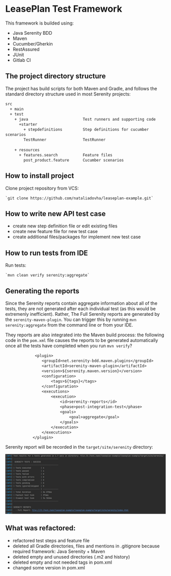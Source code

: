 # LeasePlan Test Framework

This framework is builded using:

- Java Serenity BDD
- Maven
- Cucumber/Gherkin
- RestAssured
- JUnit
- Gitlab CI

## The project directory structure
The project has build scripts for both Maven and Gradle, and follows the standard directory structure used in most Serenity projects:
```Gherkin
src
  + main
  + test
    + java                        Test runners and supporting code
      +starter
        + stepdefinitions         Step definitions for cucumber scenarios
        TestRunner                TestRunner
			
    + resources
      + features.search           Feature files                     
        post_product.feature      Cucumber scenarios
```

## How to install project

Clone project repository from VCS:

	`git clone https://github.com/nataliadovha/leaseplan-example.git`
	
## How to write new API test case

- create new step definition file or edit existing files 
- create new feature file for new test case 
- create additional files/packages for implement new test case

## How to run tests from IDE

Run tests: 

	`mvn clean verify serenity:aggregate`

## Generating the reports
Since the Serenity reports contain aggregate information about all of the tests, they are not generated after each individual test (as this would be extremenly inefficient). Rather, The Full Serenity reports are generated by the `serenity-maven-plugin`. You can trigger this by running `mvn serenity:aggregate` from the command line or from your IDE.

They reports are also integrated into the Maven build process: the following code in the `pom.xml` file causes the reports to be generated automatically once all the tests have completed when you run `mvn verify`?

```
             <plugin>
                <groupId>net.serenity-bdd.maven.plugins</groupId>
                <artifactId>serenity-maven-plugin</artifactId>
                <version>${serenity.maven.version}</version>
                <configuration>
                    <tags>${tags}</tags>
                </configuration>
                <executions>
                    <execution>
                        <id>serenity-reports</id>
                        <phase>post-integration-test</phase>
                        <goals>
                            <goal>aggregate</goal>
                        </goals>
                    </execution>
                </executions>
            </plugin>
```
Serenity report will be recorded in the `target/site/serenity` directory:

![img.png](img.png)


## What was refactored:
 - refactored test steps and feature file
 - deleted all Gradle directories, files and mentions in .gitignore because required framework: Java Serenity + Maven
 - deleted empty and unused directories (.m2 and history)
 - deleted empty and not needed tags in pom.xml
 - changed some version in pom.xml
